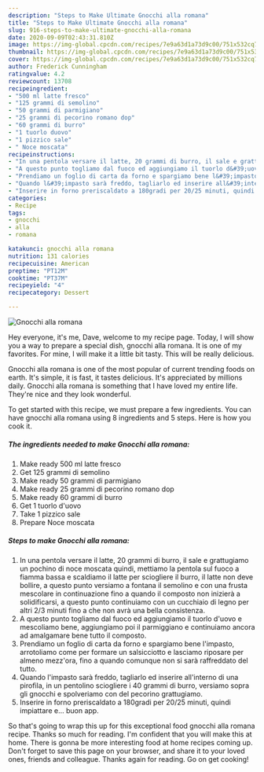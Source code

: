 ```yaml
---
description: "Steps to Make Ultimate Gnocchi alla romana"
title: "Steps to Make Ultimate Gnocchi alla romana"
slug: 916-steps-to-make-ultimate-gnocchi-alla-romana
date: 2020-09-09T02:43:31.810Z
image: https://img-global.cpcdn.com/recipes/7e9a63d1a73d9c00/751x532cq70/gnocchi-alla-romana-recipe-main-photo.jpg
thumbnail: https://img-global.cpcdn.com/recipes/7e9a63d1a73d9c00/751x532cq70/gnocchi-alla-romana-recipe-main-photo.jpg
cover: https://img-global.cpcdn.com/recipes/7e9a63d1a73d9c00/751x532cq70/gnocchi-alla-romana-recipe-main-photo.jpg
author: Frederick Cunningham
ratingvalue: 4.2
reviewcount: 13708
recipeingredient:
- "500 ml latte fresco"
- "125 grammi di semolino"
- "50 grammi di parmigiano"
- "25 grammi di pecorino romano dop"
- "60 grammi di burro"
- "1 tuorlo duovo"
- "1 pizzico sale"
- " Noce moscata"
recipeinstructions:
- "In una pentola versare il latte, 20 grammi di burro, il sale e grattugiamo un pochino di noce moscata quindi, mettiamo la pentola sul fuoco a fiamma bassa e scaldiamo il latte per sciogliere il burro, il latte non deve bollire, a questo punto versiamo a fontana il semolino e con una frusta mescolare in continuazione fino a quando il composto non inizierà a solidificarsi, a questo punto continuiamo con un cucchiaio di legno per altri 2/3 minuti fino a che non avrà una bella consistenza."
- "A questo punto togliamo dal fuoco ed aggiungiamo il tuorlo d&#39;uovo e mescoliamo bene, aggiungiamo poi il parmiggiano e continuiamo ancora ad amalgamare bene tutto il composto."
- "Prendiamo un foglio di carta da forno e spargiamo bene l&#39;impasto, arrotoliamo come per formare un salsicciotto e lasciamo riposare per almeno mezz&#39;ora, fino a quando comunque non si sarà raffreddato del tutto."
- "Quando l&#39;impasto sarà freddo, tagliarlo ed inserire all&#39;interno di una pirofila, in un pentolino sciogliere i 40 grammi di burro, versiamo sopra gli gnocchi e spolveriamo con del pecorino grattugiamo."
- "Inserire in forno preriscaldato a 180gradi per 20/25 minuti, quindi impiattare e... buon app."
categories:
- Recipe
tags:
- gnocchi
- alla
- romana

katakunci: gnocchi alla romana 
nutrition: 131 calories
recipecuisine: American
preptime: "PT12M"
cooktime: "PT37M"
recipeyield: "4"
recipecategory: Dessert

---
```



![Gnocchi alla romana](https://img-global.cpcdn.com/recipes/7e9a63d1a73d9c00/751x532cq70/gnocchi-alla-romana-recipe-main-photo.jpg)

Hey everyone, it's me, Dave, welcome to my recipe page. Today, I will show you a way to prepare a special dish, gnocchi alla romana. It is one of my favorites. For mine, I will make it a little bit tasty. This will be really delicious.



Gnocchi alla romana is one of the most popular of current trending foods on earth. It's simple, it is fast, it tastes delicious. It's appreciated by millions daily. Gnocchi alla romana is something that I have loved my entire life. They're nice and they look wonderful.


To get started with this recipe, we must prepare a few ingredients. You can have gnocchi alla romana using 8 ingredients and 5 steps. Here is how you cook it.

<!--inarticleads1-->

##### The ingredients needed to make Gnocchi alla romana:

1. Make ready 500 ml latte fresco
1. Get 125 grammi di semolino
1. Make ready 50 grammi di parmigiano
1. Make ready 25 grammi di pecorino romano dop
1. Make ready 60 grammi di burro
1. Get 1 tuorlo d&#39;uovo
1. Take 1 pizzico sale
1. Prepare  Noce moscata




<!--inarticleads2-->

##### Steps to make Gnocchi alla romana:

1. In una pentola versare il latte, 20 grammi di burro, il sale e grattugiamo un pochino di noce moscata quindi, mettiamo la pentola sul fuoco a fiamma bassa e scaldiamo il latte per sciogliere il burro, il latte non deve bollire, a questo punto versiamo a fontana il semolino e con una frusta mescolare in continuazione fino a quando il composto non inizierà a solidificarsi, a questo punto continuiamo con un cucchiaio di legno per altri 2/3 minuti fino a che non avrà una bella consistenza.
1. A questo punto togliamo dal fuoco ed aggiungiamo il tuorlo d&#39;uovo e mescoliamo bene, aggiungiamo poi il parmiggiano e continuiamo ancora ad amalgamare bene tutto il composto.
1. Prendiamo un foglio di carta da forno e spargiamo bene l&#39;impasto, arrotoliamo come per formare un salsicciotto e lasciamo riposare per almeno mezz&#39;ora, fino a quando comunque non si sarà raffreddato del tutto.
1. Quando l&#39;impasto sarà freddo, tagliarlo ed inserire all&#39;interno di una pirofila, in un pentolino sciogliere i 40 grammi di burro, versiamo sopra gli gnocchi e spolveriamo con del pecorino grattugiamo.
1. Inserire in forno preriscaldato a 180gradi per 20/25 minuti, quindi impiattare e... buon app.




So that's going to wrap this up for this exceptional food gnocchi alla romana recipe. Thanks so much for reading. I'm confident that you will make this at home. There is gonna be more interesting food at home recipes coming up. Don't forget to save this page on your browser, and share it to your loved ones, friends and colleague. Thanks again for reading. Go on get cooking!
